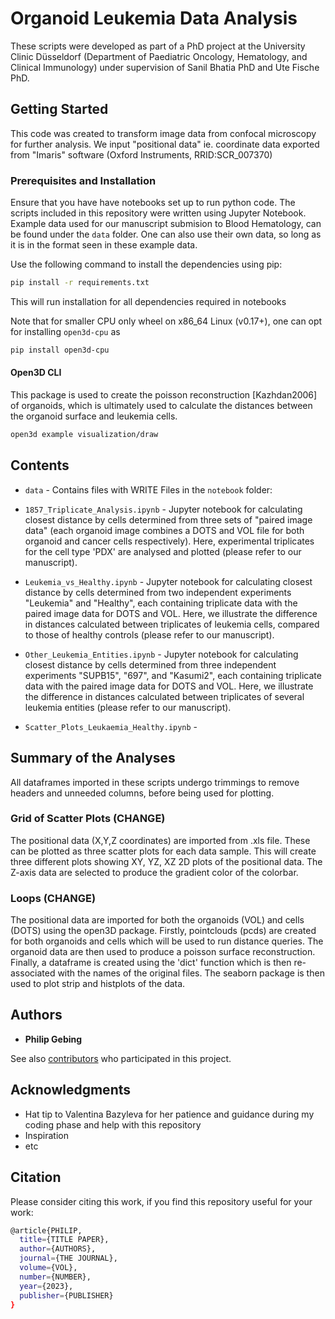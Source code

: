 # Organoid Leukemia Data Analysis

These scripts were developed as part of a PhD project at the University Clinic Düsseldorf (Department of Paediatric Oncology, Hematology, and Clinical Immunology) under supervision of Sanil Bhatia PhD and Ute Fische PhD.

## Getting Started

This code was created to transform image data from confocal microscopy for further analysis. We input "positional data" ie. coordinate data exported from "Imaris" software (Oxford Instruments, RRID:SCR_007370)

### Prerequisites and Installation
Ensure that you have have notebooks set up to run python code. The scripts included in this repository were written using Jupyter Notebook. Example data used for our manuscript submision to Blood Hematology, can be found under the `data` folder. One can also use their own data, so long as it is in the format seen in these example data.

Use the following command to install the dependencies using pip: 
```bash
pip install -r requirements.txt
```
This will run installation for all dependencies required in notebooks

Note that for smaller CPU only wheel on x86_64 Linux (v0.17+), one can opt for installing `open3d-cpu` as

```bash
pip install open3d-cpu
```

#### Open3D CLI
This package is used to create the poisson reconstruction [Kazhdan2006] of organoids, which is ultimately used to calculate the distances between the organoid surface and leukemia cells.
```bash
open3d example visualization/draw
```

## Contents
- `data` - Contains files with WRITE
Files in the `notebook` folder:
- `1857_Triplicate_Analysis.ipynb` - Jupyter notebook for calculating closest distance by cells determined from three sets of "paired image data" (each organoid image combines a DOTS and VOL file for both organoid and cancer cells respectively). Here, experimental triplicates for the cell type 'PDX' are analysed and plotted (please refer to our manuscript).

- `Leukemia_vs_Healthy.ipynb` - Jupyter notebook for calculating closest distance by cells determined from two independent experiments "Leukemia" and "Healthy", each containing triplicate data with the paired image data for DOTS and VOL. Here, we illustrate the difference in distances calculated between triplicates of leukemia cells, compared to those of healthy controls (please refer to our manuscript).

- `Other_Leukemia_Entities.ipynb` - Jupyter notebook for calculating closest distance by cells determined from three independent experiments "SUPB15", "697", and "Kasumi2", each containing triplicate data with the paired image data for DOTS and VOL. Here, we illustrate the difference in distances calculated between triplicates of several leukemia entities (please refer to our manuscript).
- `Scatter_Plots_Leukaemia_Healthy.ipynb` - 

## Summary of the Analyses
All dataframes imported in these scripts undergo trimmings to remove headers and unneeded columns, before being used for plotting.
### Grid of Scatter Plots (CHANGE)
The positional data (X,Y,Z coordinates) are imported from .xls file. These can be plotted as three scatter plots for each data sample. This will create three different plots showing XY, YZ, XZ 2D plots of the positional data. The Z-axis data are selected to produce the gradient color of the colorbar.
### Loops (CHANGE)
The positional data are imported for both the organoids (VOL) and cells (DOTS) using the open3D package. Firstly, pointclouds (pcds) are created for both organoids and cells which will be used to run distance queries. The organoid data are then used to produce a poisson surface reconstruction. Finally, a dataframe is created using the 'dict' function which is then re-associated with the names of the original files. The seaborn package is then used to plot strip and histplots of the data.


## Authors

* **Philip Gebing**

See also [contributors](https://github.com/bazvalya) who participated in this project.


## Acknowledgments

* Hat tip to Valentina Bazyleva for her patience and guidance during my coding phase and help with this repository
* Inspiration
* etc


## Citation

Please consider citing this work, if you find this repository useful for your work:

```bash
@article{PHILIP,
  title={TITLE PAPER},
  author={AUTHORS},
  journal={THE JOURNAL},
  volume={VOL},
  number={NUMBER},
  year={2023},
  publisher={PUBLISHER}
}
```

